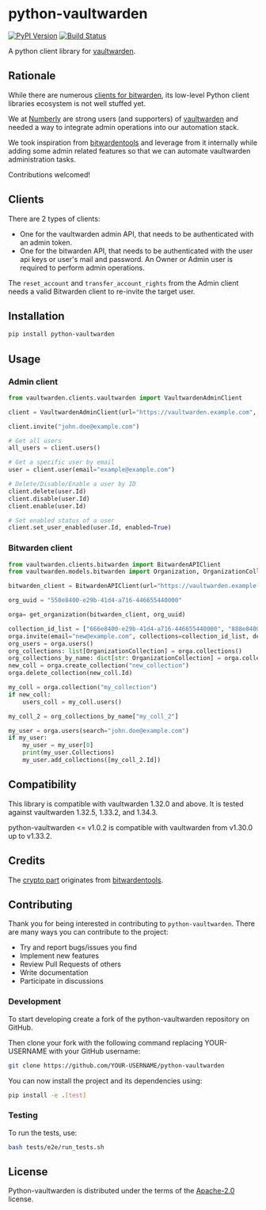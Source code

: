 # python-vaultwarden

[![PyPI Version][pypi-v-image]][pypi-v-link]
[![Build Status][GHAction-image]][GHAction-link]

A python client library for [vaultwarden](https://github.com/dani-garcia/vaultwarden).

## Rationale

While there are numerous [clients for bitwarden](https://bitwarden.com/download/), its low-level Python client libraries ecosystem is not well stuffed yet.

We at [Numberly](https://numberly.com) are strong users (and supporters) of [vaultwarden](https://github.com/dani-garcia/vaultwarden) and needed a way to integrate admin operations into our automation stack.

We took inspiration from [bitwardentools](https://github.com/corpusops/bitwardentools) and leverage from it internally while adding some admin related features so that we can automate vaultwarden administration tasks.

Contributions welcomed!

## Clients

There are 2 types of clients:

- One for the vaultwarden admin API, that needs to be authenticated with an admin token.
- One for the bitwarden API, that needs to be authenticated with the user api keys or user's mail and password. An Owner or Admin user is required to perform admin operations.

The `reset_account` and `transfer_account_rights` from the Admin client needs a valid Bitwarden client to re-invite the
target user.

## Installation
```bash
pip install python-vaultwarden
```
## Usage

### Admin client

```python
from vaultwarden.clients.vaultwarden import VaultwardenAdminClient

client = VaultwardenAdminClient(url="https://vaultwarden.example.com", admin_secret_token="admin_token", preload_users=True)

client.invite("john.doe@example.com")

# Get all users
all_users = client.users()

# Get a specific user by email
user = client.user(email="example@example.com")

# Delete/Disable/Enable a user by ID
client.delete(user.Id)
client.disable(user.Id)
client.enable(user.Id)

# Set enabled status of a user
client.set_user_enabled(user.Id, enabled=True)
```

### Bitwarden client

```python
from vaultwarden.clients.bitwarden import BitwardenAPIClient
from vaultwarden.models.bitwarden import Organization, OrganizationCollection, get_organization

bitwarden_client = BitwardenAPIClient(url="https://vaultwarden.example.com", email="admin@example", password="admin_password", client_id="client_id", client_secret="client_secret")

org_uuid = "550e8400-e29b-41d4-a716-446655440000"

orga= get_organization(bitwarden_client, org_uuid)

collection_id_list = ["666e8400-e29b-41d4-a716-446655440000", "888e8400-e29b-41d4-a716-446655440000", "770e8400-e29b-41d4-a716-446655440000" ]
orga.invite(email="new@example.com", collections=collection_id_list, default_readonly=True, default_hide_passwords=True)
org_users = orga.users()
org_collections: list[OrganizationCollection] = orga.collections()
org_collections_by_name: dict[str: OrganizationCollection] = orga.collections(as_dict=True)
new_coll = orga.create_collection("new_collection")
orga.delete_collection(new_coll.Id)

my_coll = orga.collection("my_collection")
if new_coll:
    users_coll = my_coll.users()

my_coll_2 = org_collections_by_name["my_coll_2"]

my_user = orga.users(search="john.doe@example.com")
if my_user:
    my_user = my_user[0]
    print(my_user.Collections)
    my_user.add_collections([my_coll_2.Id])

```

## Compatibility

This library is compatible with vaultwarden 1.32.0 and above.
It is tested against vaultwarden 1.32.5, 1.33.2, and 1.34.3.

python-vaultwarden <= v1.0.2 is compatible with vaultwarden from v1.30.0 up to v1.33.2.

## Credits

The [crypto part](src/vaultwarden/utils/crypto.py) originates from [bitwardentools](https://github.com/corpusops/bitwardentools).


<!-- Badges -->

[pypi-v-image]: https://img.shields.io/pypi/v/python-vaultwarden.svg

[pypi-v-link]: https://pypi.org/project/python-vaultwarden/

[GHAction-image]: https://github.com/numberly/python-vaultwarden/workflows/CI/badge.svg?branch=main&event=push

[GHAction-link]: https://github.com/numberly/python-vaultwarden/actions?query=event%3Apush+branch%3Amain
<!-- Links -->


## Contributing
Thank you for being interested in contributing to `python-vaultwarden`. There are many ways you can contribute to the project:
  - Try and report bugs/issues you find
  - Implement new features
  - Review Pull Requests of others
  - Write documentation
  - Participate in discussions

### Development
To start developing create a fork of the python-vaultwarden repository on GitHub.

Then clone your fork with the following command replacing YOUR-USERNAME with your GitHub username:

```bash
git clone https://github.com/YOUR-USERNAME/python-vaultwarden
```

You can now install the project and its dependencies using:
```bash
pip install -e .[test]
```
### Testing
To run the tests, use:

```bash
bash tests/e2e/run_tests.sh
```

## License

Python-vaultwarden is distributed under the terms of the [Apache-2.0](https://spdx.org/licenses/Apache-2.0.html) license.
